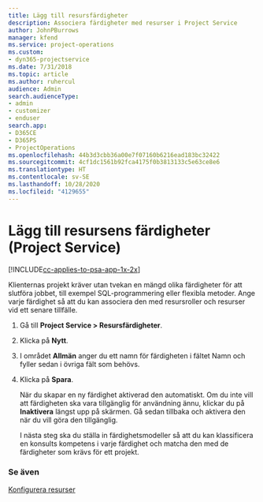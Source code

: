 ```yaml
---
title: Lägg till resursfärdigheter
description: Associera färdigheter med resurser i Project Service
author: JohnPBurrows
manager: kfend
ms.service: project-operations
ms.custom:
- dyn365-projectservice
ms.date: 7/31/2018
ms.topic: article
ms.author: ruhercul
audience: Admin
search.audienceType:
- admin
- customizer
- enduser
search.app:
- D365CE
- D365PS
- ProjectOperations
ms.openlocfilehash: 44b3d3cbb36a00e7f07160b6216ead183bc32422
ms.sourcegitcommit: 4cf1dc1561b92fca4175f0b3813133c5e63ce8e6
ms.translationtype: HT
ms.contentlocale: sv-SE
ms.lasthandoff: 10/28/2020
ms.locfileid: "4129655"
---
```

# <a name="add-resource-skills-project-service"></a>Lägg till resursens färdigheter (Project Service)

[!INCLUDE[cc-applies-to-psa-app-1x-2x](../includes/cc-applies-to-psa-app-1x-2x.md)]

Klienternas projekt kräver utan tvekan en mängd olika färdigheter för att slutföra jobbet, till exempel SQL-programmering eller flexibla metoder. Ange varje färdighet så att du kan associera den med resursroller och resurser vid ett senare tillfälle.  
  
1. Gå till **Project Service > Resursfärdigheter**.  
  
2. Klicka på **Nytt**.  
  
3. I området **Allmän** anger du ett namn för färdigheten i fältet Namn och fyller sedan i övriga fält som behövs.  
  
4. Klicka på **Spara**.  
  
   När du skapar en ny färdighet aktiverad den automatiskt. Om du inte vill att färdigheten ska vara tillgänglig för användning ännu, klickar du på **Inaktivera** längst upp på skärmen. Gå sedan tillbaka och aktivera den när du vill göra den tillgänglig.  
  
   I nästa steg ska du ställa in färdighetsmodeller så att du kan klassificera en konsults kompetens i varje färdighet och matcha den med de färdigheter som krävs för ett projekt.  
  
### <a name="see-also"></a>Se även  
 [Konfigurera resurser](../psa/set-up-resources.md)
